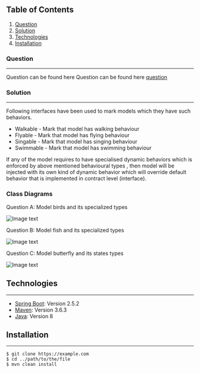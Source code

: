 ## Table of Contents
1. [Question](#question)
2. [Solution](#solution)
3. [Technologies](#technologies)
4. [Installation](#installation)

### Question
***
Question can be found here Question can be found here [question](https://github.com/ejperera/animalfamily/blob/master/doc/Code%2Bassignment%2BBackend%2BChapter.doc.pdf)

### Solution
***

Following interfaces have been used to mark models which they have such behaviors.

* Walkable   - Mark that model has walking behaviour
* Flyable    - Mark that model has flying behaviour
* Singable   - Mark that model has singing behaviour
* Swimmable  - Mark that model has swimming behaviour

If any of the model requires to have specialised dynamic behaviors which is enforced by above mentioned behavioural types , then model will be injected with its own kind of dynamic behavior which will override default behavior that is implemented in contract level (interface).

### Class Diagrams

Question A: Model birds and its specialized types

![Image text](https://github.com/ejperera/demo/blob/master/doc/bird2.jpeg)

Question B: Model fish and its specialized types

![Image text](https://github.com/ejperera/demo/blob/master/doc/fish.jpeg)

Question C: Model butterfly and its states types

![Image text](https://github.com/ejperera/demo/blob/master/doc/butterfly.jpeg)


## Technologies
***
* [Spring Boot](https://spring.io/projects/spring-boot): Version 2.5.2 
* [Maven](https://maven.apache.org/): Version 3.6.3
* [Java](https://www.java.com/): Version 8

## Installation
***
 
```
$ git clone https://example.com
$ cd ../path/to/the/file
$ mvn clean install
